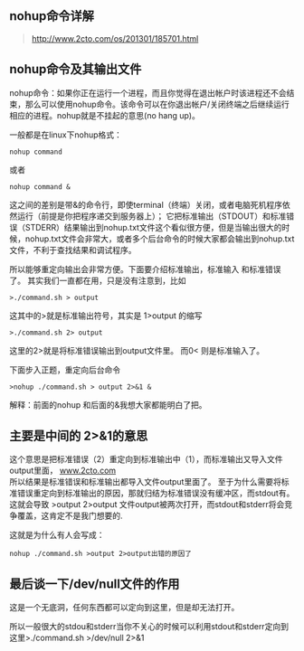 nohup命令详解
-------
> http://www.2cto.com/os/201301/185701.html

nohup命令及其输出文件 
------

nohup命令：如果你正在运行一个进程，而且你觉得在退出帐户时该进程还不会结束，那么可以使用nohup命令。该命令可以在你退出帐户/关闭终端之后继续运行相应的进程。nohup就是不挂起的意思(no hang up)。 

一般都是在linux下nohup格式：    

    nohup command 
或者 

    nohup command & 

这之间的差别是带&的命令行，即使terminal（终端）关闭，或者电脑死机程序依然运行（前提是你把程序递交到服务器上）； 
它把标准输出（STDOUT）和标准错误（STDERR）结果输出到nohup.txt文件这个看似很方便，但是当输出很大的时候，nohup.txt文件会非常大，或者多个后台命令的时候大家都会输出到nohup.txt文件，不利于查找结果和调试程序。 

所以能够重定向输出会非常方便。下面要介绍标准输出，标准输入 和标准错误了。 
其实我们一直都在用，只是没有注意到，比如 

    >./command.sh > output 

这其中的>就是标准输出符号，其实是 1>output 的缩写 

    >./command.sh 2> output 

这里的2>就是将标准错误输出到output文件里。 而0< 则是标准输入了。 

下面步入正题，重定向后台命令 
    
    >nohup ./command.sh > output 2>&1 & 

解释：前面的nohup 和后面的&我想大家都能明白了把。 
 

主要是中间的 2>&1的意思 
-------

这个意思是把标准错误（2）重定向到标准输出中（1），而标准输出又导入文件output里面，   www.2cto.com  
所以结果是标准错误和标准输出都导入文件output里面了。 
至于为什么需要将标准错误重定向到标准输出的原因，那就归结为标准错误没有缓冲区，而stdout有。 
这就会导致 >output 2>output 文件output被两次打开，而stdout和stderr将会竞争覆盖，这肯定不是我门想要的. 
 
这就是为什么有人会写成： 

    nohup ./command.sh >output 2>output出错的原因了 


最后谈一下/dev/null文件的作用 
-------

这是一个无底洞，任何东西都可以定向到这里，但是却无法打开。 

所以一般很大的stdou和stderr当你不关心的时候可以利用stdout和stderr定向到这里>./command.sh >/dev/null 2>&1 
